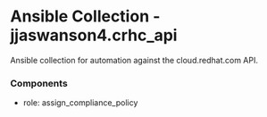 # Ansible Collection - jjaswanson4.crhc_api

Ansible collection for automation against the cloud.redhat.com API.

### Components ###

- role: assign_compliance_policy
